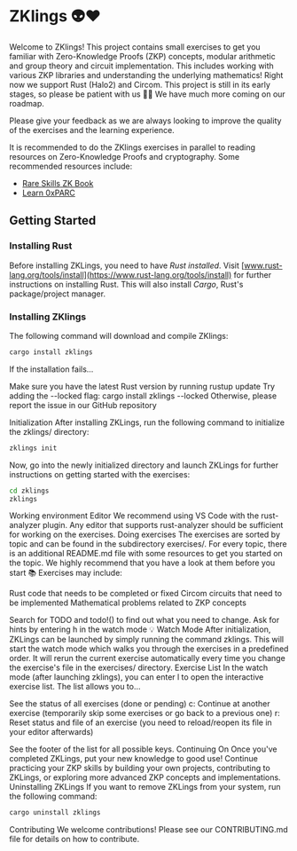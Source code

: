 # ZKlings 👽❤️

Welcome to ZKlings!
This project contains small exercises to get you familiar with Zero-Knowledge Proofs (ZKP) concepts, modular arithmetic and group theory and circuit implementation.
This includes working with various ZKP libraries and understanding the underlying mathematics!
Right now we support Rust (Halo2) and Circom.
This project is still in its early stages, so please be patient with us 🙏🏼 We have much more coming on our roadmap.

Please give your feedback as we are always looking to improve the quality of the exercises and the learning experience.

It is recommended to do the ZKlings exercises in parallel to reading resources on Zero-Knowledge Proofs and cryptography. Some recommended resources include:

- [Rare Skills ZK Book](https://www.rareskills.io/zk-book)
- [Learn 0xPARC](https://learn.0xparc.org/)

## Getting Started

### Installing Rust

Before installing ZKLings, you need to have _Rust installed_.
Visit [www.rust-lang.org/tools/install](https://www.rust-lang.org/tools/install) for further instructions on installing Rust.
This will also install _Cargo_, Rust's package/project manager.

### Installing ZKlings

The following command will download and compile ZKlings:

```bash
cargo install zklings
```

If the installation fails…

Make sure you have the latest Rust version by running rustup update
Try adding the --locked flag: cargo install zklings --locked
Otherwise, please report the issue in our GitHub repository

Initialization
After installing ZKLings, run the following command to initialize the zklings/ directory:

```bash
zklings init
```

Now, go into the newly initialized directory and launch ZKLings for further instructions on getting started with the exercises:

```bash
cd zklings
zklings
```

Working environment
Editor
We recommend using VS Code with the rust-analyzer plugin.
Any editor that supports rust-analyzer should be sufficient for working on the exercises.
Doing exercises
The exercises are sorted by topic and can be found in the subdirectory exercises/<topic>.
For every topic, there is an additional README.md file with some resources to get you started on the topic.
We highly recommend that you have a look at them before you start 📚️
Exercises may include:

Rust code that needs to be completed or fixed
Circom circuits that need to be implemented
Mathematical problems related to ZKP concepts

Search for TODO and todo!() to find out what you need to change.
Ask for hints by entering h in the watch mode 💡
Watch Mode
After initialization, ZKLings can be launched by simply running the command zklings.
This will start the watch mode which walks you through the exercises in a predefined order.
It will rerun the current exercise automatically every time you change the exercise's file in the exercises/ directory.
Exercise List
In the watch mode (after launching zklings), you can enter l to open the interactive exercise list.
The list allows you to…

See the status of all exercises (done or pending)
c: Continue at another exercise (temporarily skip some exercises or go back to a previous one)
r: Reset status and file of an exercise (you need to reload/reopen its file in your editor afterwards)

See the footer of the list for all possible keys.
Continuing On
Once you've completed ZKLings, put your new knowledge to good use!
Continue practicing your ZKP skills by building your own projects, contributing to ZKLings, or exploring more advanced ZKP concepts and implementations.
Uninstalling ZKLings
If you want to remove ZKLings from your system, run the following command:

```bash
cargo uninstall zklings
```

Contributing
We welcome contributions! Please see our CONTRIBUTING.md file for details on how to contribute.

